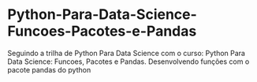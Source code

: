 # Python-Para-Data-Science-Funcoes-Pacotes-e-Pandas
Seguindo a trilha de Python Para Data Science com o curso: Python Para Data Science: Funcoes, Pacotes e Pandas. Desenvolvendo funções com o pacote pandas do python

